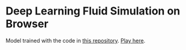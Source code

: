 # Deep Learning Fluid Simulation on Browser

Model trained with the code in [this repository](https://github.com/leoffx/deep-learning-model-for-computational-fluid-dynamics). [Play here](https://leoffx.github.io/deep-learning-fluid-simulation-on-browser/).
